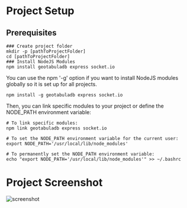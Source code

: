 # Project Setup
## Prerequisites
```
### Create project folder
mkdir -p [pathToProjectFolder]
cd [pathToProjectFolder]
### Install NodeJS Modules
npm install geotabuladb express socket.io
```
You can use the npm '-g' option if you want to install NodeJS modules globally so it is set up for all projects.
```
npm install -g geotabuladb express socket.io
```
Then, you can link specific modules to your project or define the NODE_PATH environment variable:
```
# To link specific modules:
npm link geotabuladb express socket.io

# To set the NODE_PATH environment variable for the current user:
export NODE_PATH='/usr/local/lib/node_modules'

# To permanently set the NODE_PATH environment variable:
echo "export NODE_PATH='/usr/local/lib/node_modules'" >> ~/.bashrc
```

# Project Screenshot
![screenshot](data/example.png)


